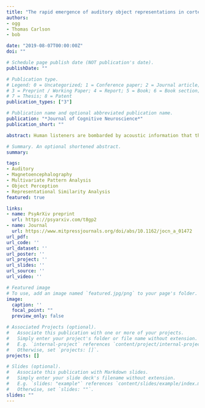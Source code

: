 ```yaml
---
title: "The rapid emergence of auditory object representations in cortex reflect central acoustic attributes"
authors:
- ogg 
- Thomas Carlson
- bob

date: "2019-08-07T00:00:00Z"
doi: ""

# Schedule page publish date (NOT publication's date).
publishDate: ""

# Publication type.
# Legend: 0 = Uncategorized; 1 = Conference paper; 2 = Journal article;
# 3 = Preprint / Working Paper; 4 = Report; 5 = Book; 6 = Book section;
# 7 = Thesis; 8 = Patent
publication_types: ["3"]

# Publication name and optional abbreviated publication name.
publication: "*Journal of Cognitive Neuroscience*"
publication_short: ""

abstract: Human listeners are bombarded by acoustic information that the brain rapidly organizes into coherent percepts of objects and events in the environment, which aids speech and music perception. The efficiency of auditory object recognition belies the critical constraint that acoustic stimuli necessarily require time to unfold. Using magentoencephalography (MEG), we studied the time course of the neural processes that transform dynamic acoustic information into auditory object representations. Participants listened to a diverse set of 36 tokens comprising everyday sounds from a typical human environment. Multivariate pattern analysis was used to decode the sound tokens from the MEG recordings. We show that sound tokens can be decoded from brain activity beginning 90 milliseconds after stimulus onset with peak decoding performance occurring at 155 milliseconds post stimulus onset. Decoding performance was primarily driven by differences between category representations (e.g., environmental vs. instrument sounds), although within-category decoding was better than chance. Representational similarity analysis revealed that these emerging neural representations were related to harmonic and spectrotemporal differences among the stimuli, which correspond to canonical acoustic features processed by the auditory pathway. Our findings begin to link the processing of physical sound properties with the perception of auditory objects and events in cortex.

# Summary. An optional shortened abstract.
summary: 

tags:
- Auditory
- Magnetoencephalography
- Multivariate Pattern Analysis
- Object Perception
- Representational Similarity Analysis
featured: true

links:
- name: PsyArXiv preprint
  url: https://psyarxiv.com/t8gp2
- name: Journal
  url: https://www.mitpressjournals.org/doi/abs/10.1162/jocn_a_01472
url_pdf:
url_code: ''
url_dataset: ''
url_poster: ''
url_project: ''
url_slides: ''
url_source: ''
url_video: ''

# Featured image
# To use, add an image named `featured.jpg/png` to your page's folder. 
image:
  caption: ''
  focal_point: ""
  preview_only: false

# Associated Projects (optional).
#   Associate this publication with one or more of your projects.
#   Simply enter your project's folder or file name without extension.
#   E.g. `internal-project` references `content/project/internal-project/index.md`.
#   Otherwise, set `projects: []`.
projects: []

# Slides (optional).
#   Associate this publication with Markdown slides.
#   Simply enter your slide deck's filename without extension.
#   E.g. `slides: "example"` references `content/slides/example/index.md`.
#   Otherwise, set `slides: ""`.
slides: ""
---
```



